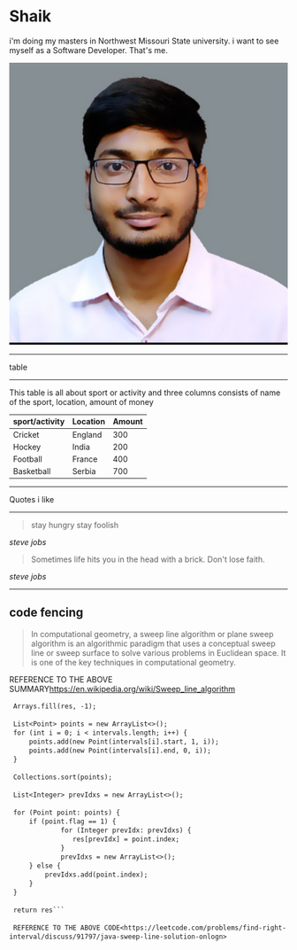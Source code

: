 # Shaik

i'm doing my masters in Northwest Missouri State university.
i want to see myself as a Software Developer.
That's me.

![myImage](images/Shaik_pp.jpg)

------

table

------

This table is all about sport or activity and three columns consists of name of the sport, location, amount of money

| sport/activity | Location | Amount |
|---|---|---|
|Cricket | England | 300|
|Hockey | India | 200|
|Football | France | 400|
| Basketball | Serbia | 700|

-----
Quotes i like 

------------

>stay hungry stay foolish

*steve jobs*

>Sometimes life hits you in the head with a brick. Don't lose faith.

*steve jobs*

--------
code fencing
--------

>In computational geometry, a sweep line algorithm or plane sweep algorithm is an algorithmic paradigm that uses a conceptual sweep line or sweep surface to solve various problems in Euclidean space. It is one of the key techniques in computational geometry.

REFERENCE TO THE ABOVE SUMMARY<https://en.wikipedia.org/wiki/Sweep_line_algorithm>

```int[] res = new int[intervals.length];
 Arrays.fill(res, -1);
 
 List<Point> points = new ArrayList<>();
 for (int i = 0; i < intervals.length; i++) {
     points.add(new Point(intervals[i].start, 1, i));
     points.add(new Point(intervals[i].end, 0, i));
 }
 
 Collections.sort(points);
 
 List<Integer> prevIdxs = new ArrayList<>();
 
 for (Point point: points) {
     if (point.flag == 1) {
             for (Integer prevIdx: prevIdxs) {
                res[prevIdx] = point.index; 
             }
             prevIdxs = new ArrayList<>();
     } else {
         prevIdxs.add(point.index);
     }
 }
 
 return res```

 REFERENCE TO THE ABOVE CODE<https://leetcode.com/problems/find-right-interval/discuss/91797/java-sweep-line-solution-onlogn>






